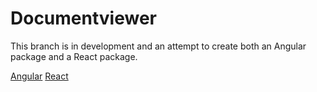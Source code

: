 # Documentviewer

This branch is in development and an attempt to create both an Angular package and a React package.

<a href="libs/ngx-doc-viewer">Angular</a>
<a href="libs/react-documents">React</a>
